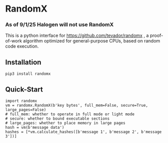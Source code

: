 # RandomX
### As of 9/1/25 Halogen will not use RandomX
This is a python interface for https://github.com/tevador/randomx , a proof-of-work algorithm
optimized for general-purpose CPUs, based on random code execution.

## Installation

`pip3 install randomx`

## Quick-Start

```
import randomx
vm = randomx.RandomX(b'key bytes', full_mem=False, secure=True, large_pages=False)
# full_mem: whether to operate in full mode or light mode
# secure: whether to bound executable sections
# large_pages: whether to place memory in large pages
hash = vm(b'message data')
hashes = [*vm.calculate_hashes([b'message 1', b'message 2', b'message 3'])]
```
